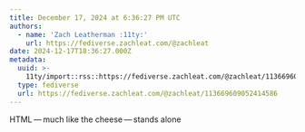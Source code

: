 ```yaml
---
title: December 17, 2024 at 6:36:27 PM UTC
authors:
  - name: 'Zach Leatherman :11ty:'
    url: https://fediverse.zachleat.com/@zachleat
date: 2024-12-17T18:36:27.000Z
metadata:
  uuid: >-
    11ty/import::rss::https://fediverse.zachleat.com/@zachleat/113669609052414586
  type: fediverse
  url: https://fediverse.zachleat.com/@zachleat/113669609052414586
---
```

HTML — much like the cheese — stands alone